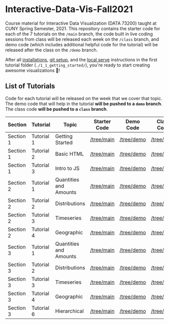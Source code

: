 # Interactive-Data-Vis-Fall2021

Course material for Interactive Data Visualization (DATA 73200) taught at CUNY Spring Semester, 2021. This repository contains the starter code for each of the 7 tutorials on the `/main` branch, the code built in live coding sessions from class will be released each week on the `/class` branch, and demo code (which includes additional helpful code for the tutorial) will be released after the class on the `/demo` branch.

After all [installations](./1_1_getting_started/1_INSTALL.md), [git setup](./1_1_getting_started/GIT_SETUP.md), and the [local serve](./1_1_getting_started/BASIC_SERVER.md) instructions in the first tutorial folder (`./1_1_getting_started/`), you're ready to start creating awesome visualizations 🎉!

## List of Tutorials

Code for each tutorial will be released on the week that we cover that topic. The demo code that will help in the tutorial **will be pushed to a `demo` branch**. The class code **will be pushed to a `class` branch**.

| Section | Tutorial | Topic | Starter Code | Demo Code | Class Code |
| ------ | ------ | ----- | ------ | ----- | ----- |
| Section 1 | Tutorial 1 | Getting Started | [/tree/main](https://github.com/InteractiveDataVis/Interactive-Data-Vis-Fall2021/tree/main/1_1_getting_started) | [/tree/demo](https://github.com/InteractiveDataVis/Interactive-Data-Vis-Fall2021/tree/demo/1_1_getting_started) | [/tree/class](https://github.com/InteractiveDataVis/Interactive-Data-Vis-Fall2021/tree/class/1_1_getting_started)
| Section 1 | Tutorial 2 | Basic HTML | [/tree/main](https://github.com/InteractiveDataVis/Interactive-Data-Vis-Fall2021/tree/main/1_2_basic_html) | [/tree/demo](https://github.com/InteractiveDataVis/Interactive-Data-Vis-Fall2021/tree/demo/1_2_basic_html) | [/tree/class](https://github.com/InteractiveDataVis/Interactive-Data-Vis-Fall2021/tree/class/1_2_basic_html)
| Section 1 | Tutorial 3 | Intro to JS | [/tree/main](https://github.com/InteractiveDataVis/Interactive-Data-Vis-Fall2021/tree/main/1_3_intro_to_js) | [/tree/demo](https://github.com/InteractiveDataVis/Interactive-Data-Vis-Fall2021/tree/demo/1_3_intro_to_js) | [/tree/class](https://github.com/InteractiveDataVis/Interactive-Data-Vis-Fall2021/tree/class/1_3_intro_to_js)
| Section 2 | Tutorial 1 | Quantities and Amounts | [/tree/main](https://github.com/InteractiveDataVis/Interactive-Data-Vis-Fall2021/tree/main/2_1_quantities_and_amounts) | [/tree/demo](https://github.com/InteractiveDataVis/Interactive-Data-Vis-Fall2021/tree/demo/2_2_quantities_and_amounts) | [/tree/class](https://github.com/InteractiveDataVis/Interactive-Data-Vis-Fall2021/tree/class/2_1_quantities_and_amounts) |
| Section 2 | Tutorial 2 | Distributions | [/tree/main](https://github.com/InteractiveDataVis/Interactive-Data-Vis-Fall2021/tree/main/2_2_distributions) | [/tree/demo](https://github.com/InteractiveDataVis/Interactive-Data-Vis-Fall2021/tree/demo/2_2_distributions) | [/tree/class](https://github.com/InteractiveDataVis/Interactive-Data-Vis-Fall2021/tree/class/2_2_distributions) |
| Section 2 | Tutorial 3 | Timeseries | [/tree/main](https://github.com/InteractiveDataVis/Interactive-Data-Vis-Fall2021/tree/main/2_3_time_series) | [/tree/demo](https://github.com/InteractiveDataVis/Interactive-Data-Vis-Fall2021/tree/demo/2_3_time_series) | [/tree/class](https://github.com/InteractiveDataVis/Interactive-Data-Vis-Fall2021/tree/class/2_3_time_series) |
| Section 2 | Tutorial 4 | Geographic | [/tree/main](https://github.com/InteractiveDataVis/Interactive-Data-Vis-Fall2021/tree/main/2_4_geographic) | [/tree/demo](https://github.com/InteractiveDataVis/Interactive-Data-Vis-Fall2021/tree/demo/2_4_geographic) | [/tree/class](https://github.com/InteractiveDataVis/Interactive-Data-Vis-Fall2021/tree/class/2_4_geographic) |
| Section 3 | Tutorial 1 | Quantities and Amounts | [/tree/main](https://github.com/InteractiveDataVis/Interactive-Data-Vis-Fall2021/tree/main/3_1_quantities_and_amounts) | [/tree/demo](https://github.com/InteractiveDataVis/Interactive-Data-Vis-Fall2021/tree/demo/3_1_quantities_and_amounts) | [/tree/class](https://github.com/InteractiveDataVis/Interactive-Data-Vis-Fall2021/tree/class/3_1_quantities_and_amounts) |
| Section 3 | Tutorial 2 | Distributions | [/tree/main](https://github.com/InteractiveDataVis/Interactive-Data-Vis-Fall2021/tree/main/3_2_distributions) | [/tree/demo](https://github.com/InteractiveDataVis/Interactive-Data-Vis-Fall2021/tree/demo/3_2_distributions) | [/tree/class](https://github.com/InteractiveDataVis/Interactive-Data-Vis-Fall2021/tree/class/3_2_distributions) |
| Section 3 | Tutorial 3 | Timeseries | [/tree/main](https://github.com/InteractiveDataVis/Interactive-Data-Vis-Fall2021/tree/main/3_3_time_series) | [/tree/demo](https://github.com/InteractiveDataVis/Interactive-Data-Vis-Fall2021/tree/demo/3_3_time_series) | [/tree/class](https://github.com/InteractiveDataVis/Interactive-Data-Vis-Fall2021/tree/class/3_3_time_series) |
| Section 3 | Tutorial 4 | Geographic | [/tree/main](https://github.com/InteractiveDataVis/Interactive-Data-Vis-Fall2021/tree/main/3_4_geographic) | [/tree/demo](https://github.com/InteractiveDataVis/Interactive-Data-Vis-Fall2021/tree/demo/3_4_geographic) | [/tree/class](https://github.com/InteractiveDataVis/Interactive-Data-Vis-Fall2021/tree/class/3_4_geographic) |
| Section 3 | Tutorial 6 | Hierarchical | [/tree/main](https://github.com/InteractiveDataVis/Interactive-Data-Vis-Fall2021/tree/main/3_5_hierarchical) | [/tree/demo](https://github.com/InteractiveDataVis/Interactive-Data-Vis-Fall2021/tree/demo/3_5_hierarchical) | [/tree/class](https://github.com/InteractiveDataVis/Interactive-Data-Vis-Fall2021/tree/class/3_5_hierarchical) |
